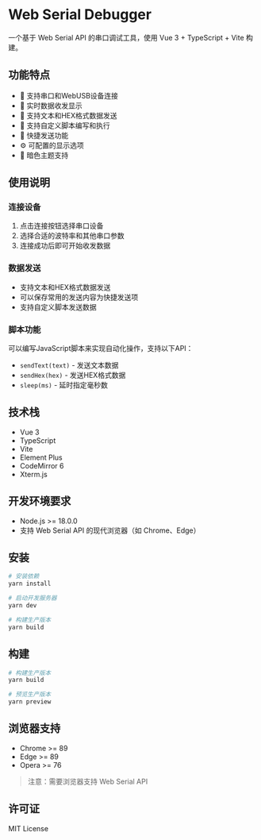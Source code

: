 # Web Serial Debugger

一个基于 Web Serial API 的串口调试工具，使用 Vue 3 + TypeScript + Vite 构建。

## 功能特点

- 🔌 支持串口和WebUSB设备连接
- 📝 实时数据收发显示
- 🎨 支持文本和HEX格式数据发送
- 📜 支持自定义脚本编写和执行
- 🎯 快捷发送功能
- ⚙️ 可配置的显示选项
- 🌙 暗色主题支持

## 使用说明

### 连接设备
1. 点击连接按钮选择串口设备
2. 选择合适的波特率和其他串口参数
3. 连接成功后即可开始收发数据

### 数据发送
- 支持文本和HEX格式数据发送
- 可以保存常用的发送内容为快捷发送项
- 支持自定义脚本发送数据

### 脚本功能
可以编写JavaScript脚本来实现自动化操作，支持以下API：
- `sendText(text)` - 发送文本数据
- `sendHex(hex)` - 发送HEX格式数据
- `sleep(ms)` - 延时指定毫秒数

## 技术栈

- Vue 3
- TypeScript
- Vite
- Element Plus
- CodeMirror 6
- Xterm.js

## 开发环境要求

- Node.js >= 18.0.0
- 支持 Web Serial API 的现代浏览器（如 Chrome、Edge）

## 安装

```bash
# 安装依赖
yarn install

# 启动开发服务器
yarn dev

# 构建生产版本
yarn build
```

## 构建

```bash
# 构建生产版本
yarn build

# 预览生产版本
yarn preview
```

## 浏览器支持

- Chrome >= 89
- Edge >= 89
- Opera >= 76

> 注意：需要浏览器支持 Web Serial API

## 许可证

MIT License
